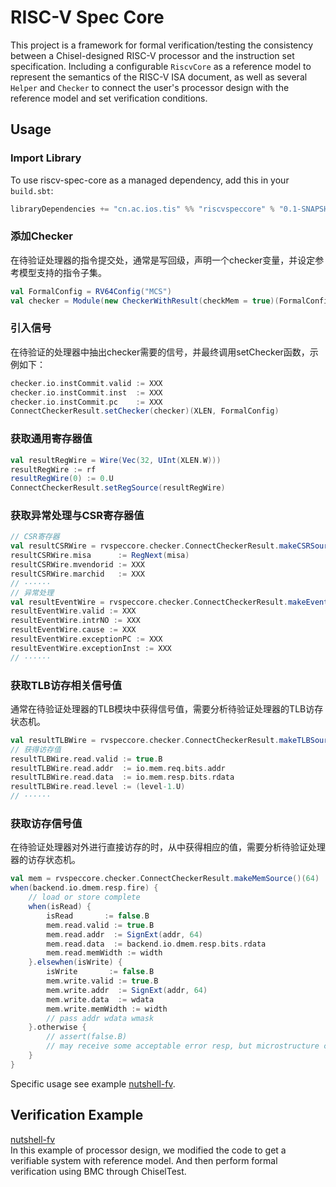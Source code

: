 # RISC-V Spec Core

This project is a framework for formal verification/testing the consistency
between a Chisel-designed RISC-V processor and the instruction set
specification.
Including a configurable `RiscvCore` as a reference model to represent the
semantics of the RISC-V ISA document, as well as several `Helper` and `Checker`
to connect the user's processor design with the reference model and set
verification conditions.

## Usage

### Import Library
To use riscv-spec-core as a managed dependency, add this in your `build.sbt`:

```scala
libraryDependencies += "cn.ac.ios.tis" %% "riscvspeccore" % "0.1-SNAPSHOT"
```

### 添加Checker
在待验证处理器的指令提交处，通常是写回级，声明一个checker变量，并设定参考模型支持的指令子集。
```scala
val FormalConfig = RV64Config("MCS")
val checker = Module(new CheckerWithResult(checkMem = true)(FormalConfig))
```
### 引入信号
在待验证的处理器中抽出checker需要的信号，并最终调用setChecker函数，示例如下：
```scala
checker.io.instCommit.valid := XXX
checker.io.instCommit.inst  := XXX
checker.io.instCommit.pc    := XXX
ConnectCheckerResult.setChecker(checker)(XLEN, FormalConfig)
```
### 获取通用寄存器值
```scala
val resultRegWire = Wire(Vec(32, UInt(XLEN.W)))
resultRegWire := rf
resultRegWire(0) := 0.U
ConnectCheckerResult.setRegSource(resultRegWire)
```

### 获取异常处理与CSR寄存器值
```scala
// CSR寄存器
val resultCSRWire = rvspeccore.checker.ConnectCheckerResult.makeCSRSource()(64, FormalConfig)
resultCSRWire.misa      := RegNext(misa)
resultCSRWire.mvendorid := XXX
resultCSRWire.marchid   := XXX
// ······
// 异常处理
val resultEventWire = rvspeccore.checker.ConnectCheckerResult.makeEventSource()(64, FormalConfig)
resultEventWire.valid := XXX
resultEventWire.intrNO := XXX
resultEventWire.cause := XXX
resultEventWire.exceptionPC := XXX
resultEventWire.exceptionInst := XXX
// ······
```


### 获取TLB访存相关信号值
通常在待验证处理器的TLB模块中获得信号值，需要分析待验证处理器的TLB访存状态机。
```scala
val resultTLBWire = rvspeccore.checker.ConnectCheckerResult.makeTLBSource(if(tlbname == "itlb") false else true)(64)
// 获得访存值
resultTLBWire.read.valid := true.B
resultTLBWire.read.addr  := io.mem.req.bits.addr
resultTLBWire.read.data  := io.mem.resp.bits.rdata
resultTLBWire.read.level := (level-1.U)
// ······
```

### 获取访存信号值
在待验证处理器对外进行直接访存的时，从中获得相应的值，需要分析待验证处理器的访存状态机。
```scala
val mem = rvspeccore.checker.ConnectCheckerResult.makeMemSource()(64)
when(backend.io.dmem.resp.fire) {
    // load or store complete
    when(isRead) {
        isRead       := false.B
        mem.read.valid := true.B
        mem.read.addr  := SignExt(addr, 64)
        mem.read.data  := backend.io.dmem.resp.bits.rdata
        mem.read.memWidth := width
    }.elsewhen(isWrite) {
        isWrite       := false.B
        mem.write.valid := true.B
        mem.write.addr  := SignExt(addr, 64)
        mem.write.data  := wdata
        mem.write.memWidth := width
        // pass addr wdata wmask
    }.otherwise {
        // assert(false.B)
        // may receive some acceptable error resp, but microstructure can handle
    }
}
```
Specific usage see example [nutshell-fv](https://github.com/iscas-tis/nutshell-fv).
## Verification Example

[nutshell-fv](https://github.com/iscas-tis/nutshell-fv)  
In this example of processor design, we modified the code to get a verifiable
system with reference model.
And then perform formal verification using BMC through ChiselTest.
